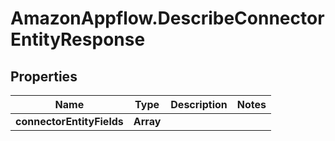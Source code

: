 # AmazonAppflow.DescribeConnectorEntityResponse

## Properties

Name | Type | Description | Notes
------------ | ------------- | ------------- | -------------
**connectorEntityFields** | **Array** |  | 



